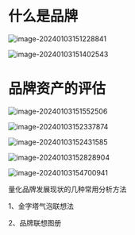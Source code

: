 # 什么是品牌

![image-20240103151228841](D:\项目\User-portrait\品牌分析实战\assets\image-20240103151228841.png)

![image-20240103151402543](D:\项目\User-portrait\品牌分析实战\assets\image-20240103151402543.png)

# 品牌资产的评估

![image-20240103151552506](D:\项目\User-portrait\品牌分析实战\assets\image-20240103151552506.png)

![image-20240103152337874](D:\项目\User-portrait\品牌分析实战\assets\image-20240103152337874.png)

![image-20240103152431585](D:\项目\User-portrait\品牌分析实战\assets\image-20240103152431585.png)

![image-20240103152828904](D:\项目\User-portrait\品牌分析实战\assets\image-20240103152828904.png)

![image-20240103154700941](D:\项目\User-portrait\品牌分析实战\assets\image-20240103154700941.png)

量化品牌发展现状的几种常用分析方法

1、金字塔气泡联想法

2、品牌联想图册